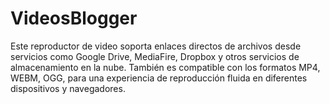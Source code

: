# VideosBlogger
Este reproductor de video soporta enlaces directos de archivos desde servicios como Google Drive, MediaFire, Dropbox y otros servicios de almacenamiento en la nube. También es compatible con los formatos MP4, WEBM, OGG, para una experiencia de reproducción fluida en diferentes dispositivos y navegadores.
